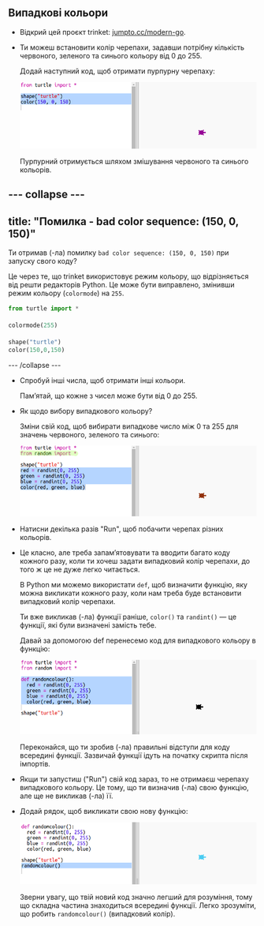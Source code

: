 ## Випадкові кольори

+ Відкрий цей проєкт trinket: <a href="http://jumpto.cc/modern-go" target="_blank">jumpto.cc/modern-go</a>.

+ Ти можеш встановити колір черепахи, задавши потрібну кількість червоного, зеленого та синього кольору від 0 до 255.
    
    Додай наступний код, щоб отримати пурпурну черепаху:
    
    ![знімок екрана](images/modern-purple.png)
    
    Пурпурний отримується шляхом змішування червоного та синього кольорів.

--- collapse ---
---
title: "Помилка - bad color sequence: (150, 0, 150)"
---

Ти отримав (-ла) помилку `bad color sequence: (150, 0, 150)` при запуску свого коду?

Це через те, що trinket використовує режим кольору, що відрізняється від решти редакторів Python. Це може бути виправлено, змінивши режим кольору (`colormode`) на `255`.

```python
from turtle import *

colormode(255)

shape("turtle")
color(150,0,150)
```

--- /collapse ---

+ Спробуй інші числа, щоб отримати інші кольори.
    
    Пам’ятай, що кожне з чисел може бути від 0 до 255.

+ Як щодо вибору випадкового кольору?
    
    Зміни свій код, щоб вибирати випадкове число між 0 та 255 для значень червоного, зеленого та синього:
    
    ![знімок екрана](images/modern-random-colour.png)

+ Натисни декілька разів "Run", щоб побачити черепах різних кольорів.

+ Це класно, але треба запам’ятовувати та вводити багато коду кожного разу, коли ти хочеш задати випадковий колір черепахи, до того ж це не дуже легко читається.
    
    В Python ми можемо використати `def`, щоб визначити функцію, яку можна викликати кожного разу, коли нам треба буде встановити випадковий колір черепахи.
    
    Ти вже викликав (-ла) функції раніше, `color()` та `randint()` — це функції, які були визначені замість тебе.
    
    Давай за допомогою def перенесемо код для випадкового кольору в функцію:
    
    ![знімок екрана](images/modern-colour-function.png)
    
    Переконайся, що ти зробив (-ла) правильні відступи для коду всередині функції. Зазвичай функції ідуть на початку скрипта після імпортів.

+ Якщи ти запустиш ("Run") свій код зараз, то не отримаєш черепаху випадкового кольору. Це тому, що ти визначив (-ла) свою функцію, але ще не викликав (-ла) її.

+ Додай рядок, щоб викликати свою нову функцію:
    
    ![знімок екрана](images/modern-call-colour.png)
    
    Зверни увагу, що твій новий код значно легший для розуміння, тому що складна частина знаходиться всередині функції. Легко зрозуміти, що робить `randomcolour()` (випадковий колір).